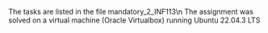 The tasks are listed in the file mandatory_2_INF113\n
The assignment was solved on a virtual machine (Oracle Virtualbox) running Ubuntu 22.04.3 LTS
